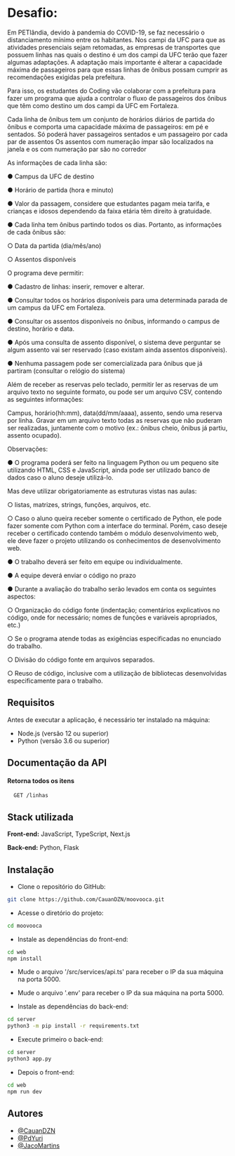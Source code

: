
# Desafio:

Em PETlândia, devido à pandemia do COVID-19, se faz necessário o
distanciamento mínimo entre os habitantes. Nos campi da UFC para que as atividades
presenciais sejam retomadas, as empresas de transportes que possuem linhas nas quais o
destino é um dos campi da UFC terão que fazer algumas adaptações. A adaptação mais
importante é alterar a capacidade máxima de passageiros para que essas linhas de ônibus
possam cumprir as recomendações exigidas pela prefeitura.

Para isso, os estudantes do Coding vão colaborar com a prefeitura para fazer um
programa que ajuda a controlar o fluxo de passageiros dos ônibus que têm como destino
um dos campi da UFC em Fortaleza.

Cada linha de ônibus tem um conjunto de horários diários de partida do ônibus e
comporta uma capacidade máxima de passageiros: em pé e sentados. Só poderá haver
passageiros sentados e um passageiro por cada par de assentos Os assentos com
numeração ímpar são localizados na janela e os com numeração par são no corredor

As informações de cada linha são:

● Campus da UFC de destino

● Horário de partida (hora e minuto)

● Valor da passagem, considere que estudantes pagam meia tarifa, e crianças e
idosos dependendo da faixa etária têm direito à gratuidade.

● Cada linha tem ônibus partindo todos os dias. Portanto, as informações de cada
ônibus são:

○ Data da partida (dia/mês/ano)

○ Assentos disponíveis




O programa deve permitir:

● Cadastro de linhas: inserir, remover e alterar.

● Consultar todos os horários disponíveis para uma determinada parada de um
campus da UFC em Fortaleza.

● Consultar os assentos disponíveis no ônibus, informando o campus de destino,
horário e data.

● Após uma consulta de assento disponível, o sistema deve perguntar se algum
assento vai ser reservado (caso existam ainda assentos disponíveis).

● Nenhuma passagem pode ser comercializada para ônibus que já partiram (consultar
o relógio do sistema)

Além de receber as reservas pelo teclado, permitir ler as reservas de um arquivo
texto no seguinte formato, ou pode ser um arquivo CSV, contendo as seguintes
informações:

Campus, horário(hh:mm), data(dd/mm/aaaa), assento, sendo uma reserva por linha.
Gravar em um arquivo texto todas as reservas que não puderam ser realizadas, juntamente
com o motivo (ex.: ônibus cheio, ônibus já partiu, assento ocupado).

Observações:

● O programa poderá ser feito na linguagem Python ou um pequeno site utilizando
HTML, CSS e JavaScript, ainda pode ser utilizado banco de dados caso o aluno
deseje utilizá-lo. 

Mas deve utilizar obrigatoriamente as estruturas vistas nas aulas:

○ listas, matrizes, strings, funções, arquivos, etc.

○ Caso o aluno queira receber somente o certificado de Python, ele pode fazer
somente com Python com a interface do terminal. Porém, caso deseje
receber o certificado contendo também o módulo desenvolvimento web, ele
deve fazer o projeto utilizando os conhecimentos de desenvolvimento web.

● O trabalho deverá ser feito em equipe ou individualmente.

● A equipe deverá enviar o código no prazo

● Durante a avaliação do trabalho serão levados em conta os seguintes aspectos:

○ Organização do código fonte (indentação; comentários explicativos no
código, onde for necessário; nomes de funções e variáveis apropriados, etc.)

○ Se o programa atende todas as exigências especificadas no enunciado do
trabalho.

○ Divisão do código fonte em arquivos separados.

○ Reuso de código, inclusive com a utilização de bibliotecas desenvolvidas
especificamente para o trabalho.

## Requisitos

Antes de executar a aplicação, é necessário ter instalado na máquina:

- Node.js (versão 12 ou superior)
- Python (versão 3.6 ou superior)

## Documentação da API

#### Retorna todos os itens

```http
  GET /linhas
```

## Stack utilizada

**Front-end:** JavaScript, TypeScript, Next.js

**Back-end:** Python, Flask


## Instalação


- Clone o repositório do GitHub:
```bash
git clone https://github.com/CauanDZN/moovooca.git
```

- Acesse o diretório do projeto:
```bash
cd moovooca
```

- Instale as dependências do front-end:
```bash
cd web
npm install
```

- Mude o arquivo '/src/services/api.ts' para receber o IP da sua máquina na porta 5000.

- Mude o arquivo '.env' para receber o IP da sua máquina na porta 5000.

- Instale as dependências do back-end:
```bash
cd server
python3 -m pip install -r requirements.txt
```

- Execute primeiro o back-end:
```bash
cd server
python3 app.py
```

- Depois o front-end:
```bash
cd web
npm run dev
```
## Autores

- [@CauanDZN](https://www.github.com/CauanDZN)
- [@PdYuri](https://github.com/PdYuri)
- [@JacoMartins](https://github.com/JacoMartins)
